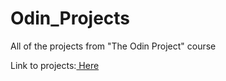 # Odin_Projects
All of the projects from "The Odin Project" course

Link to projects:<a href="https://istefann.github.io/odin_projects/"> Here</a>
